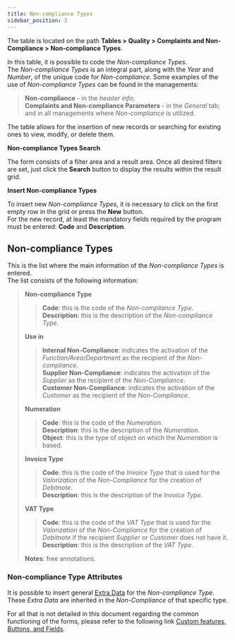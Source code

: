 ```yaml
---
title: Non-compliance Types
sidebar_position: 2
---
```


The table is located on the path **Tables > Quality > Complaints and Non-Compliance > Non-compliance Types**.

In this table, it is possible to code the *Non-compliance Types*.   
The *Non-compliance Types* is an integral part, along with the *Year* and *Number*, of the unique code for *Non-compliance*. Some examples of the use of *Non-compliance Types* can be found in the managements:
> **Non-compliance** - in the *header info*;   
> **Complaints and Non-compliance Parameters** - in the *General* tab;   
and in all managements where *Non-compliance* is utilized.

The table allows for the insertion of new records or searching for existing ones to view, modify, or delete them.

**Non-compliance Types Search**

The form consists of a filter area and a result area. Once all desired filters are set, just click the **Search** button to display the results within the result grid.

**Insert Non-compliance Types**

To insert new *Non-compliance Types*, it is necessary to click on the first empty row in the grid or press the **New** button.   
For the new record, at least the mandatory fields required by the program must be entered: **Code** and **Description**.

## Non-compliance Types

This is the list where the main information of the *Non-compliance Types* is entered.   
The list consists of the following information:   
> **Non-compliance Type**
>> **Code**: this is the code of the *Non-compliance Type*.   
>> **Description**: this is the description of the *Non-compliance Type*.
>   
> **Use in**
>> **Internal Non-Compliance**: indicates the activation of the *Function/Area/Department* as the recipient of the *Non-compliance*.   
>> **Supplier Non-Compliance**: indicates the activation of the *Supplier* as the recipient of the *Non-Compliance*.   
>> **Customer Non-Compliance**: indicates the activation of the *Customer* as the recipient of the *Non-Compliance*.   
>   
> **Numeration**
>> **Code**: this is the code of the *Numeration*.   
>> **Description**: this is the description of the *Numeration*.  
>> **Object**: this is the type of object on which the *Numeration* is based.
>   
> **Invoice Type**
>> **Code**: this is the code of the *Invoice Type* that is used for the *Valorization* of the *Non-Compliance* for the creation of *Debitnote*.   
>> **Description**: this is the description of the *Invoice Type*.
>   
> **VAT Type**
>> **Code**: this is the code of the *VAT Type* that is used for the *Valorization* of the *Non-Compliance* for the creation of *Debitnote* if the recipient *Supplier* or *Customer* does not have it.   
>> **Description**: this is the description of the *VAT Type*.
>   
> **Notes**: free annotations.

###  Non-compliance Type Attributes

It is possible to insert general [Extra Data](/docs/configurations/utility/extra-data/extradata/search-extradata) for the *Non-compliance Type*.   
These *Extra Data* are inherited in the *Non-Compliance* of that specific type.   

For all that is not detailed in this document regarding the common functioning of the forms, please refer to the following link [Custom features, Buttons, and Fields](/docs/guide/common).